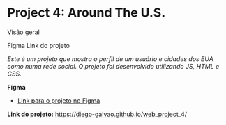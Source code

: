 # Project 4: Around The U.S.

Visão geral

Figma
Link do projeto

_Este é um projeto que mostra o perfil de um usuário e cidades dos EUA como numa rede social. O projeto foi desenvolvido utilizando JS, HTML e CSS._

**Figma**

* [Link para o projeto no Figma](https://www.figma.com/file/SurN1jaeEQIhuZEDMhmWWf/Sprint-4-Around-The-U.S.-desktop-mobile?node-id=0%3A1)


**Link do projeto:** https://diego-galvao.github.io/web_project_4/

